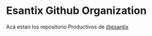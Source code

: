 # Esantix Github Organization

Acá estan los repositorio Productivos de [@esantix](https://github.com/esantix)
